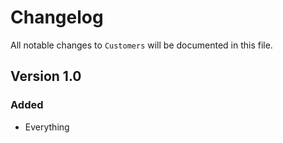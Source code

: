 # Changelog

All notable changes to `Customers` will be documented in this file.

## Version 1.0

### Added
- Everything
